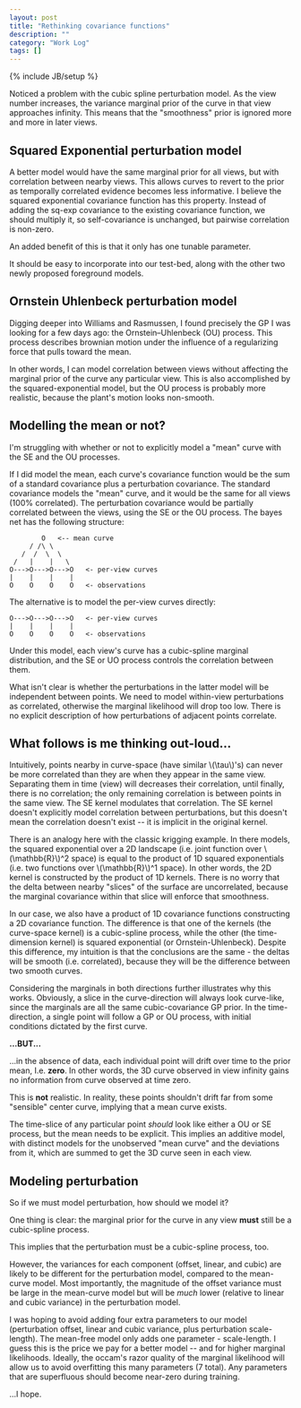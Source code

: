 ```yaml
---
layout: post
title: "Rethinking covariance functions"
description: ""
category: "Work Log"
tags: []
---
```

{% include JB/setup %}


Noticed a problem with the cubic spline perturbation model.  As the view number increases, the variance marginal prior of the curve in that view approaches infinity.  This means that the "smoothness" prior is ignored more and more in later views.

Squared Exponential perturbation model
----------------------------

A better model would have the same marginal prior for all views, but with correlation between nearby views.  This allows curves to revert to the prior as temporally correlated evidence becomes less informative.  I believe the squared exponential covariance function has this property.  Instead of adding the sq-exp covariance to the existing covariance function, we should multiply it, so self-covariance is unchanged, but pairwise correlation is non-zero.   

An added benefit of this is that it only has one tunable parameter.

It should be easy to incorporate into our test-bed, along with the other two newly proposed foreground models.

Ornstein Uhlenbeck perturbation model
-----------------------------------
Digging deeper into Williams and Rasmussen, I found precisely the GP I was looking for a few days ago:  the Ornstein–Uhlenbeck (OU) process.  This   process describes brownian motion under the influence of a regularizing force that pulls toward the mean.

In other words, I can model correlation between views without affecting the marginal prior of the curve any particular view.  This is also accomplished by the squared-exponential model, but the OU process is probably more realistic, because the plant's motion looks non-smooth.


Modelling the mean or not?
----------------------------
I'm struggling with whether or not to explicitly model a "mean" curve with the SE and the OU processes.  

If I did model the mean, each curve's covariance function would be the sum of a standard covariance plus a perturbation covariance.  The standard covariance models the "mean" curve, and it would be the same for all views (100% correlated).  The perturbation covariance would be partially correlated between the views, using the SE or the OU process.  The bayes net has the following structure:

            O   <-- mean curve
         / /\ \
       /  /  \  \
     /   |    |   \
    O--->O--->O--->O   <- per-view curves
    |    |    |    |
    O    O    O    O   <- observations

The alternative is to model the per-view curves directly:

    O--->O--->O--->O   <- per-view curves
    |    |    |    |
    O    O    O    O   <- observations

Under this model, each view's curve has a cubic-spline marginal distribution, and the SE or UO process controls the correlation between them.

What isn't clear is whether the perturbations in the latter model will be independent between points.  We need to model within-view perturbations as correlated, otherwise the marginal likelihood will drop too low.  There is no explicit description of how perturbations of adjacent points correlate.  

What follows is me thinking out-loud...
---------------------------------------

Intuitively, points nearby in curve-space (have similar \\(\tau\\)'s) can never be more correlated than they are when they appear in the same view.  Separating them in time (view) will decreases their correlation, until finally, there is no correlation; the only remaining correlation is between points in the same view.  The SE kernel modulates that correlation.  The SE kernel doesn't explicitly model correlation between perturbations, but this doesn't mean the correlation doesn't exist -- it is implicit in the original kernel.

There is an analogy here with the classic krigging example.  In there models, the squared exponential over a 2D landscape (i.e. joint function over \\(\mathbb{R}\\)^2 space) is equal to the product of 1D squared exponentials (i.e. two functions over \\(\mathbb{R}\\)^1 space).  In other words, the 2D kernel is constructed by the product of 1D kernels.  There is no worry that the delta between nearby "slices" of the surface are uncorrelated, because the marginal covariance within that slice will enforce that smoothness.  

In our case, we also have a product of 1D covariance functions constructing a 2D covariance function.  The difference is that one of the kernels (the curve-space kernel) is a cubic-spline process, while the other (the time-dimension kernel) is squared exponential (or Ornstein-Uhlenbeck).  Despite this difference, my intuition is that the conclusions are the same - the deltas will be smooth (i.e. correlated), because they will be the difference between two smooth curves.  

Considering the marginals in both directions further illustrates why this works.  Obviously, a slice in the curve-direction will always look curve-like, since the marginals are all the same cubic-covariance GP prior.  In the time-direction, a single point will follow a GP or OU process, with initial conditions dictated by the first curve.  

**...BUT...**

...in the absence of data, each individual point will drift over time to the prior mean, I.e. **zero**.  In other words, the 3D curve observed in view infinity gains no information from curve observed at time zero.

This is **not** realistic.  In reality, these points shouldn't drift far from some "sensible" center curve, implying that a mean curve exists.  

The time-slice of any particular point *should* look like either a OU or SE process, but the mean needs to be explicit.  This implies an additive model, with distinct models for the unobserved "mean curve" and the deviations from it, which are summed to get the 3D curve seen in each view.

Modeling perturbation
-------------------------
So if we must model perturbation, how should we model it?

One thing is clear: the marginal prior for the curve in any view **must** still be a cubic-spline process.

This implies that the perturbation must be a cubic-spline process, too.

However, the variances for each component (offset, linear, and cubic) are likely to be different for the perturbation model, compared to the mean-curve model.  Most importantly, the magnitude of the offset variance must be large in the mean-curve model but will be _much_ lower (relative to linear and cubic variance) in the perturbation model.  

I was hoping to avoid adding four extra parameters to our model (perturbation offset, linear and cubic variance, plus perturbation scale-length).  The mean-free model only adds one parameter - scale-length.  I guess this is the price we pay for a better model -- and for higher marginal likelihoods.  Ideally, the occam's razor quality of the marginal likelihood will allow us to avoid overfitting this many parameters (7 total).  Any parameters that are superfluous should become near-zero during training.

...I hope.  


